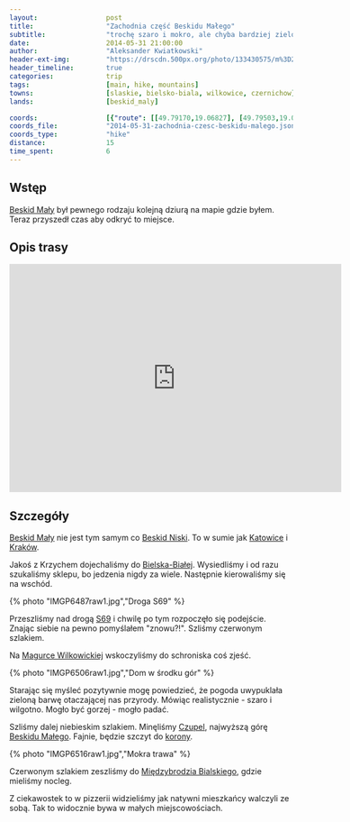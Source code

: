 ```yaml
---
layout:                 post
title:                  "Zachodnia część Beskidu Małego"
subtitle:               "trochę szaro i mokro, ale chyba bardziej zielono"
date:                   2014-05-31 21:00:00
author:                 "Aleksander Kwiatkowski"
header-ext-img:         "https://drscdn.500px.org/photo/133430575/m%3D2048/c1b9301da35ab06a28e4468c6bbe2295"
header_timeline:        true
categories:             trip
tags:                   [main, hike, mountains]
towns:                  [slaskie, bielsko-biala, wilkowice, czernichow]
lands:                  [beskid_maly]

coords:                 [{"route": [[49.79170,19.06827], [49.79503,19.07308], [49.77995,19.10930], [49.76798,19.16664], [49.78528,19.19453], [49.78899,19.19359]], "type": "hike"}]
coords_file:            "2014-05-31-zachodnia-czesc-beskidu-malego.json"
coords_type:            "hike"
distance:               15
time_spent:             6
---
```


[wiki-beskid-maly]:                   https://pl.wikipedia.org/wiki/Beskid_Ma%C5%82y
[wiki-beskid-niski]:                  https://pl.wikipedia.org/wiki/Beskid_Niski
[wiki-katowice]:                      https://pl.wikipedia.org/wiki/Katowice
[wiki-krakow]:                        https://pl.wikipedia.org/wiki/Krak%C3%B3w
[wiki-magurka-w]:                     https://pl.wikipedia.org/wiki/Magurka_Wilkowicka
[wiki-czupel]:                        https://pl.wikipedia.org/wiki/Czupel
[wiki-korona-gor]:                    https://pl.wikipedia.org/wiki/Korona_G%C3%B3r_Polski
[wiki-bielsko-biala]:                 https://pl.wikipedia.org/wiki/Bielsko-Bia%C5%82a
[wiki-miedzybrodzie-b]:               https://pl.wikipedia.org/wiki/Mi%C4%99dzybrodzie_Bialskie
[wiki-s69]:                           https://pl.wikipedia.org/wiki/Droga_ekspresowa_S69_(Polska)

Wstęp
-----

[Beskid Mały][wiki-beskid-maly] był pewnego rodzaju kolejną dziurą na
 mapie gdzie byłem. Teraz przyszedł czas aby odkryć to miejsce.


Opis trasy
----------

<iframe height='405' width='590' frameborder='0' allowtransparency='true' scrolling='no' src='https://www.strava.com/activities/334939191/embed/a81fb718c39f9b270b54a74adf737ae2e625246d'></iframe>

Szczegóły
---------

[Beskid Mały][wiki-beskid-maly] nie jest tym samym co [Beskid Niski][wiki-beskid-niski].
To w sumie jak [Katowice][wiki-katowice] i [Kraków][wiki-krakow].

Jakoś z Krzychem dojechaliśmy do [Bielska-Białej][wiki-bielsko-biala]. Wysiedliśmy
i od razu szukaliśmy sklepu, bo jedzenia nigdy za wiele. Następnie
kierowaliśmy się na wschód.

{% photo "IMGP6487raw1.jpg","Droga S69" %}

Przeszliśmy nad drogą [S69][wiki-s69] i chwilę po tym rozpoczęło się podejście.
Znając siebie na pewno pomyślałem "znowu?!". Szliśmy czerwonym szlakiem.

Na [Magurce Wilkowickiej][wiki-magurka-w] wskoczyliśmy do schroniska coś zjeść.

{% photo "IMGP6506raw1.jpg","Dom w środku gór" %}

Starając się myśleć pozytywnie mogę powiedzieć, że pogoda uwypuklała
zieloną barwę otaczającej nas przyrody. Mówiąc realistycznie - szaro i wilgotno.
Mogło być gorzej - mogło padać.

Szliśmy dalej niebieskim szlakiem. Minęliśmy [Czupel][wiki-czupel], najwyższą
górę [Beskidu Małego][wiki-beskid-maly]. Fajnie, będzie szczyt do [korony][wiki-korona-gor].

{% photo "IMGP6516raw1.jpg","Mokra trawa" %}

Czerwonym szlakiem zeszliśmy do [Międzybrodzia Bialskiego][wiki-miedzybrodzie-b], gdzie
mieliśmy nocleg.

Z ciekawostek to w pizzerii widzieliśmy jak natywni mieszkańcy walczyli
ze sobą. Tak to widocznie bywa w małych miejscowościach.

